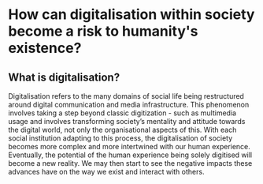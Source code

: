 # **How can digitalisation within society become a risk to humanity's existence?** 



## **What is digitalisation?**

Digitalisation refers to the many domains of social life being restructured around digital communication and media infrastructure. This phenomenon involves taking a step beyond classic digitization - such as multimedia usage and involves transforming society’s mentality and attitude towards the digital world, not only the organisational aspects of this. With each social institution adapting to this process, the digitalisation of society becomes more complex and more intertwined with our human experience. Eventually, the potential of the human experience being solely digitised will become a new reality. We may then start to see the negative impacts these advances have on the way we exist and interact with others. 

